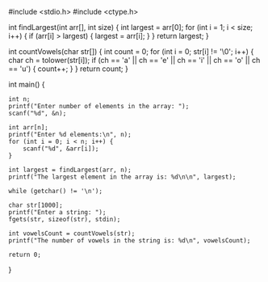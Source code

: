 #include <stdio.h>
#include <ctype.h>  

int findLargest(int arr[], int size) {
    int largest = arr[0];
    for (int i = 1; i < size; i++) {
        if (arr[i] > largest) {
            largest = arr[i];
        }
    }
    return largest;
}

int countVowels(char str[]) {
    int count = 0;
    for (int i = 0; str[i] != '\0'; i++) {
        char ch = tolower(str[i]);
        if (ch == 'a' || ch == 'e' || ch == 'i' || ch == 'o' || ch == 'u') {
            count++;
        }
    }
    return count;
}

int main() {
   
    int n;
    printf("Enter number of elements in the array: ");
    scanf("%d", &n);

    int arr[n];
    printf("Enter %d elements:\n", n);
    for (int i = 0; i < n; i++) {
        scanf("%d", &arr[i]);
    }

    int largest = findLargest(arr, n);
    printf("The largest element in the array is: %d\n\n", largest);

    while (getchar() != '\n');

    char str[1000];
    printf("Enter a string: ");
    fgets(str, sizeof(str), stdin);

    int vowelsCount = countVowels(str);
    printf("The number of vowels in the string is: %d\n", vowelsCount);

    return 0;
}
